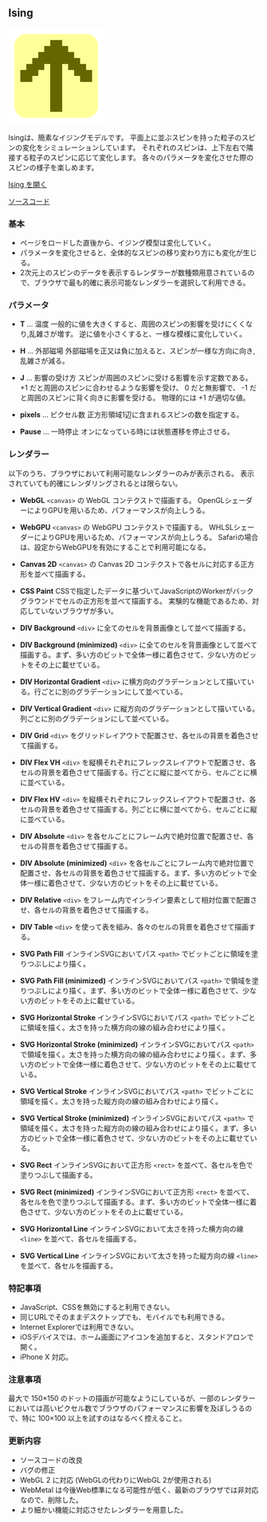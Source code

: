 ## Ising

![Ising](resources/Icon.png "Ising")


Isingは、簡素なイジングモデルです。
平面上に並ぶスピンを持った粒子のスピンの変化をシミュレーションしています。
それぞれのスピンは、上下左右で隣接する粒子のスピンに応じて変化します。
各々のパラメータを変化させた際のスピンの様子を楽しめます。

[Ising を開く](https://akimikimikimikimikimikimika.github.io/Ising/Ising.html "Ising")

[ソースコード](https://github.com/akimikimikimikimikimikimika/Ising/ "ソースコード")

### 基本

- ページをロードした直後から、イジング模型は変化していく。
- パラメータを変化させると、全体的なスピンの移り変わり方にも変化が生じる。
- 2次元上のスピンのデータを表示するレンダラーが数種類用意されているので、ブラウザで最も的確に表示可能なレンダラーを選択して利用できる。

### パラメータ

- **T** … 温度
	一般的に値を大きくすると、周囲のスピンの影響を受けにくくなり,乱雑さが増す。
	逆に値を小さくすると、一様な模様に変化していく。

- **H** … 外部磁場
	外部磁場を正又は負に加えると、スピンが一様な方向に向き,乱雑さが減る。

- **J** … 影響の受け方
	スピンが周囲のスピンに受ける影響を示す定数である。
	+1 だと周囲のスピンに合わせるような影響を受け、 0 だと無影響で、 -1 だと周囲のスピンに背く向きに影響を受ける。
	物理的には +1 が適切な値。

- **pixels** … ピクセル数
	正方形領域1辺に含まれるスピンの数を指定する。

- **Pause** … 一時停止
	オンになっている時には状態遷移を停止させる。

### レンダラー
以下のうち、ブラウザにおいて利用可能なレンダラーのみが表示される。
表示されていても的確にレンダリングされるとは限らない。

- **WebGL**
	`<canvas>` の WebGL コンテクストで描画する。
	OpenGLシェーダーによりGPUを用いるため、パフォーマンスが向上しうる。

- **WebGPU**
	`<canvas>` の WebGPU コンテクストで描画する。
	WHLSLシェーダーによりGPUを用いるため、パフォーマンスが向上しうる。
	Safariの場合は、設定からWebGPUを有効にすることで利用可能になる。

- **Canvas 2D**
	`<canvas>` の Canvas 2D コンテクストで各セルに対応する正方形を並べて描画する。

- **CSS Paint**
	CSSで指定したデータに基づいてJavaScriptのWorkerがバックグラウンドでセルの正方形を並べて描画する。
	実験的な機能であるため、対応していないブラウザが多い。

- **DIV Background**
	`<div>` に全てのセルを背景画像として並べて描画する。

- **DIV Background (minimized)**
	`<div>` に全てのセルを背景画像として並べて描画する。まず、多い方のビットで全体一様に着色させて、少ない方のビットをその上に載せている。

- **DIV Horizontal Gradient**
	`<div>` に横方向のグラデーションとして描いている。行ごとに別のグラデーションにして並べている。

- **DIV Vertical Gradient**
	`<div>` に縦方向のグラデーションとして描いている。列ごとに別のグラデーションにして並べている。

- **DIV Grid**
	`<div>` をグリッドレイアウトで配置させ、各セルの背景を着色させて描画する。

- **DIV Flex VH**
	`<div>` を縦横それぞれにフレックスレイアウトで配置させ、各セルの背景を着色させて描画する。行ごとに縦に並べてから、セルごとに横に並べている。

- **DIV Flex HV**
	`<div>` を縦横それぞれにフレックスレイアウトで配置させ、各セルの背景を着色させて描画する。列ごとに横に並べてから、セルごとに縦に並べている。

- **DIV Absolute**
	`<div>` を各セルごとにフレーム内で絶対位置で配置させ、各セルの背景を着色させて描画する。

- **DIV Absolute (minimized)**
	`<div>` を各セルごとにフレーム内で絶対位置で配置させ、各セルの背景を着色させて描画する。まず、多い方のビットで全体一様に着色させて、少ない方のビットをその上に載せている。

- **DIV Relative**
	`<div>` をフレーム内でインライン要素として相対位置で配置させ、各セルの背景を着色させて描画する。

- **DIV Table**
	`<div>` を使って表を組み、各々のセルの背景を着色させて描画する。

- **SVG Path Fill**
	インラインSVGにおいてパス `<path>` でビットごとに領域を塗りつぶしにより描く。

- **SVG Path Fill (minimized)**
	インラインSVGにおいてパス `<path>` で領域を塗りつぶしにより描く。まず、多い方のビットで全体一様に着色させて、少ない方のビットをその上に載せている。

- **SVG Horizontal Stroke**
	インラインSVGにおいてパス `<path>` でビットごとに領域を描く。太さを持った横方向の線の組み合わせにより描く。

- **SVG Horizontal Stroke (minimized)**
	インラインSVGにおいてパス `<path>` で領域を描く。太さを持った横方向の線の組み合わせにより描く。まず、多い方のビットで全体一様に着色させて、少ない方のビットをその上に載せている。

- **SVG Vertical Stroke**
	インラインSVGにおいてパス `<path>` でビットごとに領域を描く。太さを持った縦方向の線の組み合わせにより描く。

- **SVG Vertical Stroke (minimized)**
	インラインSVGにおいてパス `<path>` で領域を描く。太さを持った縦方向の線の組み合わせにより描く。まず、多い方のビットで全体一様に着色させて、少ない方のビットをその上に載せている。

- **SVG Rect**
	インラインSVGにおいて正方形 `<rect>` を並べて、各セルを色で塗りつぶして描画する。

- **SVG Rect (minimized)**
	インラインSVGにおいて正方形 `<rect>` を並べて、各セルを色で塗りつぶして描画する。まず、多い方のビットで全体一様に着色させて、少ない方のビットをその上に載せている。

- **SVG Horizontal Line**
	インラインSVGにおいて太さを持った横方向の線 `<line>` を並べて、各セルを描画する。

- **SVG Vertical Line**
	インラインSVGにおいて太さを持った縦方向の線 `<line>` を並べて、各セルを描画する。


### 特記事項
- JavaScript、CSSを無効にすると利用できない。
- 同じURLでそのままデスクトップでも、モバイルでも利用できる。
- Internet Explorerでは利用できない。
- iOSデバイスでは、ホーム画面にアイコンを追加すると、スタンドアロンで開く。
- iPhone X 対応。

### 注意事項
最大で 150×150 のドットの描画が可能なようにしているが、一部のレンダラーにおいては高いピクセル数でブラウザのパフォーマンスに影響を及ぼしうるので、特に 100×100 以上を試すのはなるべく控えること。

### 更新内容
- ソースコードの改良
- バグの修正
- WebGL 2 に対応 (WebGLの代わりにWebGL 2が使用される)
- WebMetal は今後Web標準になる可能性が低く、最新のブラウザでは非対応なので、削除した。
- より細かい機能に対応させたレンダラーを用意した。